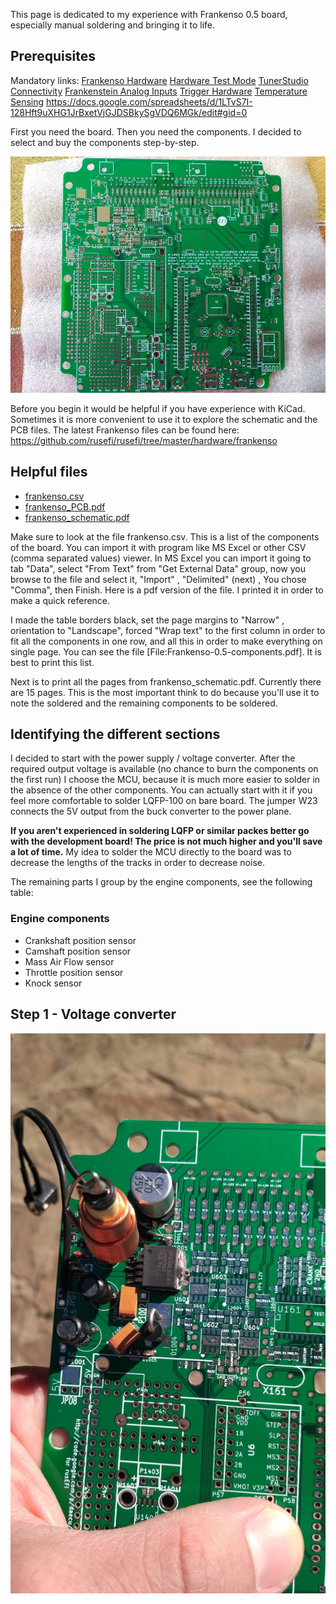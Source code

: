 This page is dedicated to my experience with Frankenso 0.5 board, especially manual soldering and bringing it to life.

## Prerequisites

Mandatory links:
[Frankenso Hardware](Hardware-Frankenso)
[Hardware Test Mode](Hardware-Test-Mode)
[TunerStudio Connectivity](Tunerstudio-Connectivity)
[Frankenstein Analog Inputs](Hardware-Frankenstein#step-3-analog-inputs)
[Trigger Hardware](Trigger-Hardware)
[Temperature Sensing](Temperature-Sensing)
https://docs.google.com/spreadsheets/d/1LTvS7I-128Hft9uXHG1JrBxetVjGJDSBkySgVDQ6MGk/edit#gid=0


First you need the board. Then you need the components. I decided to select and buy the components step-by-step.

![Frankenso 0.5 bare board](Hardware/Frankenso/Frankenso-0.5-naked.jpg)

Before you begin it would be helpful if you have experience with KiCad. Sometimes it is more convenient to use it to explore the schematic and the PCB files.
The latest Frankenso files can be found here: https://github.com/rusefi/rusefi/tree/master/hardware/frankenso

## Helpful files

* [frankenso.csv ](https://github.com/rusefi/rusefi/blob/master/hardware/frankenso/frankenso.csv)
* [frankenso_PCB.pdf](https://github.com/rusefi/rusefi/blob/master/hardware/frankenso/frankenso_PCB.pdf)
* [frankenso_schematic.pdf](https://github.com/rusefi/rusefi/blob/master/hardware/frankenso/frankenso_schematic.pdf)

Make sure to look at the file frankenso.csv. This is a list of the components of the board. You can import it with program like MS Excel or other CSV (comma separated values) viewer.
In MS Excel you can import it going to tab "Data", select "From Text" from "Get External Data" group, now you browse to the file and select it, "Import" , "Delimited" (next) , You chose "Comma", then Finish. Here is a pdf version of the file. I printed it in order to make  a quick reference.

I made the table borders black, set the page margins to "Narrow" , orientation to "Landscape", forced "Wrap text" to the first column in order to fit all the components in one row, and all this in order to make everything on single page. You can see the file [File:Frankenso-0.5-components.pdf]. It is best to print this list.

Next is to print all the pages from frankenso_schematic.pdf. Currently there are 15 pages. This is the most important think to do because you'll use it to note the soldered and the remaining components to be soldered.

## Identifying the different sections

I decided to start with the power supply / voltage converter. After the required output voltage is available (no chance to burn the components on the first run) I choose the MCU, because it is much more easier to solder in the absence of the other components. You can actually start with it if you feel more comfortable to solder LQFP-100 on bare board. The jumper W23 connects the 5V output from the buck converter to the power plane.

**If you aren't experienced in soldering LQFP or similar packes better go with the development board! The price is not much higher and you'll save a lot of time.** My idea to solder the MCU directly to the board was to decrease the lengths of the tracks in order to decrease noise.

The remaining parts I group by the engine components, see the following table:

### Engine components
* Crankshaft position sensor 
* Camshaft position sensor
* Mass Air Flow sensor
* Throttle position sensor
* Knock sensor

## Step 1 - Voltage converter

![Voltage converter](Hardware/Frankenso/Frankenso-0.5-power.jpg)

